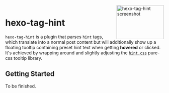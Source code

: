 
<img src="https://raw.githubusercontent.com/etigerstudio/hexo-tag-hint/master/hexo-tag-hint_screenshot.png" alt="hexo-tag-hint screenshot" title="hexo-tag-hint screenshot" align="right" width="150" height="108" />

# hexo-tag-hint

`hexo-tag-hint` is a plugin that parses `hint` tags,  which translate into a normal post content but will additionally show up a floating tooltip containing preset hint text when getting **hovered** or clicked. It's achieved by wrapping around and slightly adjusting the [`hint.css`](https://github.com/chinchang/hint.css) pure-css tooltip library.

## Getting Started

To be finished.
